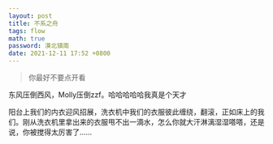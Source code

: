 ```yaml
---
layout: post
title: 不系之舟
tags: flow
math: true
password: 漠北镇南
date: 2021-12-11 17:52 +0800
---
```


> 你最好不要点开看

东风压倒西风，Molly压倒zzf。哈哈哈哈哈我真是个天才

阳台上我们的内衣迎风招展，洗衣机中我们的衣服彼此缠绕，翻滚，正如床上的我们。刚从洗衣机里拿出来的衣服甩不出一滴水，怎么你就大汗淋漓湿湿嗒嗒，还是说，你被搅得太厉害了……
